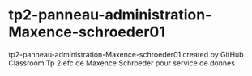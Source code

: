 # tp2-panneau-administration-Maxence-schroeder01
tp2-panneau-administration-Maxence-schroeder01 created by GitHub Classroom
Tp 2 efc de Maxence Schroeder pour service de donnes
